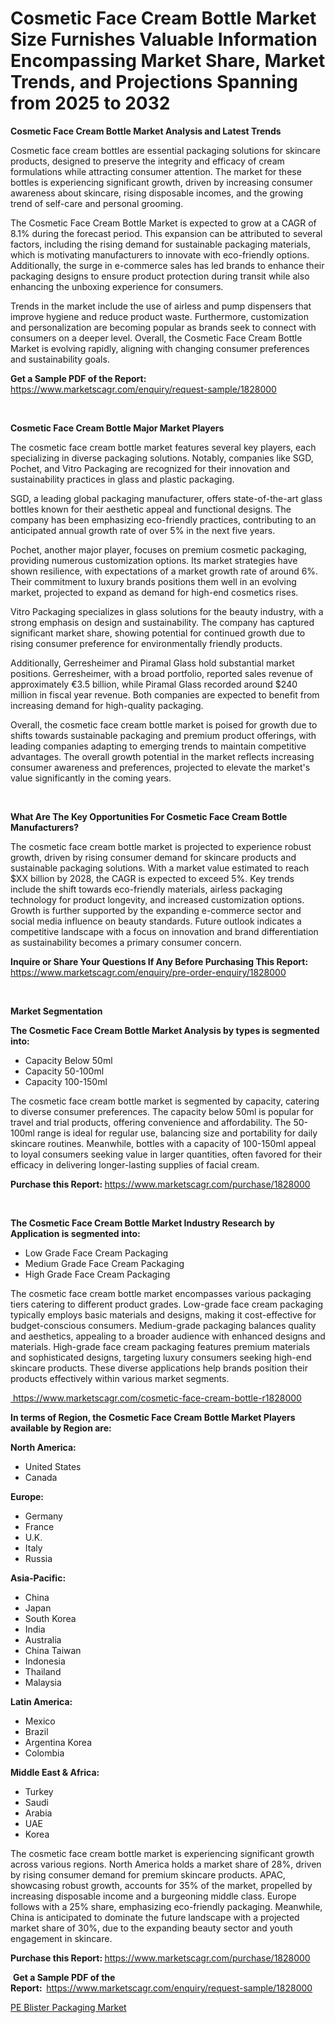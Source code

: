 <p><h1>Cosmetic Face Cream Bottle Market Size Furnishes Valuable Information Encompassing Market Share, Market Trends, and Projections Spanning from 2025 to 2032</h1></p><p><strong>Cosmetic Face Cream Bottle Market Analysis and Latest Trends</strong></p>
<p><p>Cosmetic face cream bottles are essential packaging solutions for skincare products, designed to preserve the integrity and efficacy of cream formulations while attracting consumer attention. The market for these bottles is experiencing significant growth, driven by increasing consumer awareness about skincare, rising disposable incomes, and the growing trend of self-care and personal grooming.</p><p>The Cosmetic Face Cream Bottle Market is expected to grow at a CAGR of 8.1% during the forecast period. This expansion can be attributed to several factors, including the rising demand for sustainable packaging materials, which is motivating manufacturers to innovate with eco-friendly options. Additionally, the surge in e-commerce sales has led brands to enhance their packaging designs to ensure product protection during transit while also enhancing the unboxing experience for consumers.</p><p>Trends in the market include the use of airless and pump dispensers that improve hygiene and reduce product waste. Furthermore, customization and personalization are becoming popular as brands seek to connect with consumers on a deeper level. Overall, the Cosmetic Face Cream Bottle Market is evolving rapidly, aligning with changing consumer preferences and sustainability goals.</p></p>
<p><strong>Get a Sample PDF of the Report:&nbsp;</strong> <a href="https://www.marketscagr.com/enquiry/request-sample/1828000?utm_campaign=2468&utm_medium=2&utm_source=Github&utm_content=ia&utm_term=08032025&utm_id=cosmetic-face-cream-bottle">https://www.marketscagr.com/enquiry/request-sample/1828000</a></p>
<p>&nbsp;</p>
<p><strong>Cosmetic Face Cream Bottle Major Market Players</strong></p>
<p><p>The cosmetic face cream bottle market features several key players, each specializing in diverse packaging solutions. Notably, companies like SGD, Pochet, and Vitro Packaging are recognized for their innovation and sustainability practices in glass and plastic packaging. </p><p>SGD, a leading global packaging manufacturer, offers state-of-the-art glass bottles known for their aesthetic appeal and functional designs. The company has been emphasizing eco-friendly practices, contributing to an anticipated annual growth rate of over 5% in the next five years.</p><p>Pochet, another major player, focuses on premium cosmetic packaging, providing numerous customization options. Its market strategies have shown resilience, with expectations of a market growth rate of around 6%. Their commitment to luxury brands positions them well in an evolving market, projected to expand as demand for high-end cosmetics rises. </p><p>Vitro Packaging specializes in glass solutions for the beauty industry, with a strong emphasis on design and sustainability. The company has captured significant market share, showing potential for continued growth due to rising consumer preference for environmentally friendly products.</p><p>Additionally, Gerresheimer and Piramal Glass hold substantial market positions. Gerresheimer, with a broad portfolio, reported sales revenue of approximately €3.5 billion, while Piramal Glass recorded around $240 million in fiscal year revenue. Both companies are expected to benefit from increasing demand for high-quality packaging.</p><p>Overall, the cosmetic face cream bottle market is poised for growth due to shifts towards sustainable packaging and premium product offerings, with leading companies adapting to emerging trends to maintain competitive advantages. The overall growth potential in the market reflects increasing consumer awareness and preferences, projected to elevate the market's value significantly in the coming years.</p></p>
<p>&nbsp;</p>
<p><strong>What Are The Key Opportunities For Cosmetic Face Cream Bottle Manufacturers?</strong></p>
<p><p>The cosmetic face cream bottle market is projected to experience robust growth, driven by rising consumer demand for skincare products and sustainable packaging solutions. With a market value estimated to reach $XX billion by 2028, the CAGR is expected to exceed 5%. Key trends include the shift towards eco-friendly materials, airless packaging technology for product longevity, and increased customization options. Growth is further supported by the expanding e-commerce sector and social media influence on beauty standards. Future outlook indicates a competitive landscape with a focus on innovation and brand differentiation as sustainability becomes a primary consumer concern.</p></p>
<p><strong>Inquire or Share Your Questions If Any Before Purchasing This Report:</strong> <a href="https://www.marketscagr.com/enquiry/pre-order-enquiry/1828000?utm_campaign=2468&utm_medium=2&utm_source=Github&utm_content=ia&utm_term=08032025&utm_id=cosmetic-face-cream-bottle">https://www.marketscagr.com/enquiry/pre-order-enquiry/1828000</a></p>
<p>&nbsp;</p>
<p><strong>Market Segmentation</strong></p>
<p><strong>The Cosmetic Face Cream Bottle Market Analysis by types is segmented into:</strong></p>
<p><ul><li>Capacity Below 50ml</li><li>Capacity 50-100ml</li><li>Capacity 100-150ml</li></ul></p>
<p><p>The cosmetic face cream bottle market is segmented by capacity, catering to diverse consumer preferences. The capacity below 50ml is popular for travel and trial products, offering convenience and affordability. The 50-100ml range is ideal for regular use, balancing size and portability for daily skincare routines. Meanwhile, bottles with a capacity of 100-150ml appeal to loyal consumers seeking value in larger quantities, often favored for their efficacy in delivering longer-lasting supplies of facial cream.</p></p>
<p><strong>Purchase this Report:&nbsp;</strong><a href="https://www.marketscagr.com/purchase/1828000?utm_campaign=2468&utm_medium=2&utm_source=Github&utm_content=ia&utm_term=08032025&utm_id=cosmetic-face-cream-bottle">https://www.marketscagr.com/purchase/1828000</a></p>
<p>&nbsp;</p>
<p><strong>The Cosmetic Face Cream Bottle Market Industry Research by Application is segmented into:</strong></p>
<p><ul><li>Low Grade Face Cream Packaging</li><li>Medium Grade Face Cream Packaging</li><li>High Grade Face Cream Packaging</li></ul></p>
<p><p>The cosmetic face cream bottle market encompasses various packaging tiers catering to different product grades. Low-grade face cream packaging typically employs basic materials and designs, making it cost-effective for budget-conscious consumers. Medium-grade packaging balances quality and aesthetics, appealing to a broader audience with enhanced designs and materials. High-grade face cream packaging features premium materials and sophisticated designs, targeting luxury consumers seeking high-end skincare products. These diverse applications help brands position their products effectively within various market segments.</p></p>
<p><a href="https://www.marketscagr.com/cosmetic-face-cream-bottle-r1828000?utm_campaign=2468&utm_medium=2&utm_source=Github&utm_content=ia&utm_term=08032025&utm_id=cosmetic-face-cream-bottle">&nbsp;https://www.marketscagr.com/cosmetic-face-cream-bottle-r1828000</a></p>
<p><strong>In terms of Region, the Cosmetic Face Cream Bottle Market Players available by Region are:</strong></p>
<p>
    <p> <strong> North America: </strong>
        <ul>
            <li>United States</li>
            <li>Canada</li>
        </ul>
        </p> 
    <p> <strong> Europe: </strong>
        <ul>
            <li>Germany</li>
            <li>France</li>
            <li>U.K.</li>
            <li>Italy</li>
            <li>Russia</li>
        </ul>
        </p> 
    <p> <strong> Asia-Pacific: </strong>
        <ul>
            <li>China</li>
            <li>Japan</li>
            <li>South Korea</li>
            <li>India</li>
            <li>Australia</li>
            <li>China Taiwan</li>
            <li>Indonesia</li>
            <li>Thailand</li>
            <li>Malaysia</li>
        </ul>
        </p> 
    <p> <strong> Latin America: </strong>
        <ul>
            <li>Mexico</li>
            <li>Brazil</li>
            <li>Argentina Korea</li>
            <li>Colombia</li>
        </ul>
        </p> 
    <p> <strong> Middle East & Africa: </strong>
        <ul>
            <li>Turkey</li>
            <li>Saudi</li>
            <li>Arabia</li>
            <li>UAE</li>
            <li>Korea</li>
        </ul>
    </p>
    </p>
<p><p>The cosmetic face cream bottle market is experiencing significant growth across various regions. North America holds a market share of 28%, driven by rising consumer demand for premium skincare products. APAC, showcasing robust growth, accounts for 35% of the market, propelled by increasing disposable income and a burgeoning middle class. Europe follows with a 25% share, emphasizing eco-friendly packaging. Meanwhile, China is anticipated to dominate the future landscape with a projected market share of 30%, due to the expanding beauty sector and youth engagement in skincare.</p></p>
<p><strong>Purchase this Report: </strong><a href="https://www.marketscagr.com/purchase/1828000?utm_campaign=2468&utm_medium=2&utm_source=Github&utm_content=ia&utm_term=08032025&utm_id=cosmetic-face-cream-bottle">https://www.marketscagr.com/purchase/1828000</a></p>
<p>&nbsp;<strong>Get a Sample PDF of the Report:&nbsp;&nbsp;</strong><a href="https://www.marketscagr.com/enquiry/request-sample/1828000?utm_campaign=2468&utm_medium=2&utm_source=Github&utm_content=ia&utm_term=08032025&utm_id=cosmetic-face-cream-bottle">https://www.marketscagr.com/enquiry/request-sample/1828000</a></p>
<p><strong></strong></p>
<p><p><a href="https://github.com/leopardmicheal7019/Market-Research-Report-List-1/blob/main/pe-blister-packaging-market.md?utm_campaign=2468&utm_medium=2&utm_source=Github&utm_content=ia&utm_term=08032025&utm_id=cosmetic-face-cream-bottle">PE Blister Packaging Market</a></p></p>